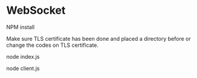# WebSocket


NPM install

Make sure TLS certificate has been done and placed a directory before or change the codes on TLS certificate.

node index.js

node client.js
